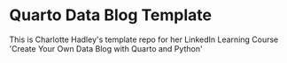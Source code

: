 # Quarto Data Blog Template

This is Charlotte Hadley's template repo for her LinkedIn Learning Course 'Create Your Own Data Blog with Quarto and Python'
